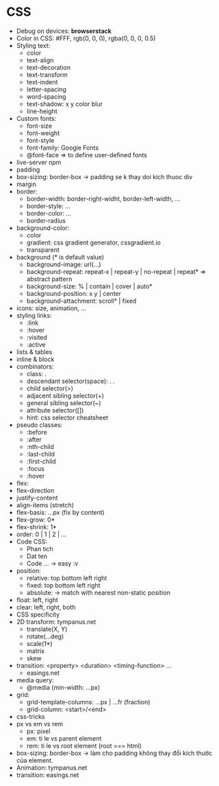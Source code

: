 # CSS
- Debug on devices: **browserstack**
- Color in CSS: #FFF, rgb(0, 0, 0), rgba(0, 0, 0, 0.5)
- Styling text: 
  - color
  - text-align
  - text-decoration
  - text-transform
  - text-indent
  - letter-spacing
  - word-spacing
  - text-shadow: x y color blur
  - line-height
- Custom fonts: 
  - font-size
  - font-weight
  - font-style
  - font-family: Google Fonts
  - @font-face => to define user-defined fonts
- live-server npm
- padding
- box-sizing: border-box -> padding se k thay doi kich thuoc div
- margin
- border: 
  - border-width: border-right-widht, border-left-width, ...
  - border-style: ...
  - border-color: ...
  - border-radius
- background-color:
  - color
  - gradient: css gradient generator, cssgradient.io
  - transparent
- background (* is default value)
  - background-image: url(...)
  - background-repeat: repeat-x | repeat-y | no-repeat | repeat*  => abstract pattern
  - background-size: % | contain | cover | auto*
  - background-position: x y | center
  - background-attachment: scroll* | fixed
- icons: size, animation, ...
- styling links:
  - :link
  - :hover
  - :visited
  - :active
-  lists & tables
- inline & block
- combinators:
  - class: .<classname>
  - descendant selector(space): .<parent> .<child> 
  - child selector(>)
  - adjacent sibling selector(+)
  - general sibling selector(~)
  - attribute selector([])
  - hint: css selector cheatsheet
- pseudo classes:
  - :before
  - :after
  - :nth-child
  - :last-child
  - :first-child
  - :focus
  - :hover
 - flex:
  - flex-direction
  - justify-content
  - align-items (stretch)
  - flex-basis: ...px (fix by content)
  - flex-grow: 0*
  - flex-shrink: 1*
  - order: 0 | 1 | 2 | ...
- Code CSS:
  - Phan tich
  - Dat ten
  - Code ...
  -> easy :v
- position: 
  - relative: top bottom left right
  - fixed: top bottom left right
  - absolute: -> match with nearest non-static position
- float: left, right
- clear: left, right, both
- CSS specificity
- 2D transform: tympanus.net
  - translate(X, Y)
  - rotate(...deg)
  - scale(1*)
  - matrix
  - skew
- transition: \<property\> \<duration\> \<timing-function\> ...
  - easings.net
- media query:
  - @media (min-width: ...px)
- grid:
  - grid-template-columns: ...px | ...fr (fraction)
  - grid-column: \<start\>/\<end\>
- css-tricks
- px vs em vs rem
  - px: pixel
  - em: ti le vs parent element
  - rem: ti le vs root element (root === html)
- box-sizing: border-box -> làm cho padding không thay đổi kích thước của element.
- Animation: tympanus.net
- transition: easings.net
